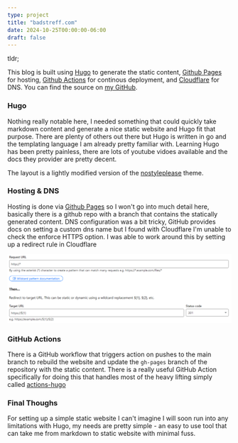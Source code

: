 ```yaml
---
type: project
title: "badstreff.com"
date: 2024-10-25T00:00:00-06:00
draft: false
---
```


tldr; 

This blog is built using [Hugo](https://gohugo.io) to generate the static content, [Github Pages](https://pages.github.com) for hosting, [Github Actions](https://github.com/features/actions) for continous deployment, and [Cloudflare](https://www.cloudflare.com) for DNS. You can find the source on [my GitHub](https://github.com/badstreff/badstreff.com).

### Hugo

Nothing really notable here, I needed something that could quickly take markdown content and generate a nice static website and Hugo fit that purpose. There are plenty of others out there but Hugo is written in go and the templating language I am already pretty familiar with. Learning Hugo has been pretty painless, there are lots of youtube vidoes available and the docs they provider are pretty decent.

The layout is a lightly modified version of the [nostyleplease](https://github.com/hanwenguo/hugo-theme-nostyleplease/) theme.


### Hosting & DNS

Hosting is done via [Github Pages](https://pages.github.com) so I won't go into much detail here, basically there is a github repo with a branch that contains the statically generated content. DNS configuration was a bit tricky, GitHub provides docs on setting a custom dns name but I found with Cloudflare I'm unable to check the enforce HTTPS option. I was able to work around this by setting up a redirect rule in Cloudflare

![redirect-rule](cloudflare-redirect-rule.PNG)


### GitHub Actions

There is a GitHub workflow that triggers action on pushes to the main branch to rebuild the website and update the `gh-pages` branch of the repository with the static content. There is a really useful GitHub Action specifically for doing this that handles most of the heavy lifting simply called [actions-hugo](https://github.com/peaceiris/actions-hugo)


### Final Thoughs

For setting up a simple static website I can't imagine I will soon run into any limitations with Hugo, my needs are pretty simple - an easy to use tool that can take me from markdown to static website with minimal fuss.